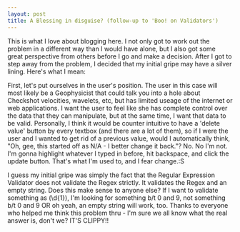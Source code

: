 ```yaml
---
layout: post
title: A Blessing in disguise? (follow-up to 'Boo! on Validators')
---
```

This is what I love about blogging here. I not only got to work out the problem in a different way than I would have alone, but I also got some great perspective from others before I go and make a decision. After I got to step away from the problem, I decided that my initial gripe may have a silver lining. Here's what I mean:

First, let's put ourselves in the user's position. The user in this case will most likely be a Geophysicist that could talk you into a hole about Checkshot velocities, wavelets, etc, but has limited useage of the internet or web applications. I want the user to feel like she has complete control over the data that they can manipulate, but at the same time, I want that data to be valid. Personally, I think it would be counter intuitive to have a 'delete value' button by every textbox (and there are a lot of them), so if I were the user and I wanted to get rid of a previous value, would I automatically think, "Oh, gee, this started off as N/A - I better change it back."? No. No I'm not. I'm gonna highlight whatever I typed in before, hit backspace, and click the update button. That's what I'm used to, and I fear change.:S

I guess my initial gripe was simply the fact that the Regular Expression Validator does not validate the Regex strictly. It validates the Regex and an empty string. Does this make sense to anyone else? If I want to validate something as (\d{1}), I'm looking for something b/t 0 and 9, not something b/t 0 and 9 OR oh yeah, an empty string will work, too. Thanks to everyone who helped me think this problem thru - I'm sure we all know what the real answer is, don't we? IT'S CLIPPY!!